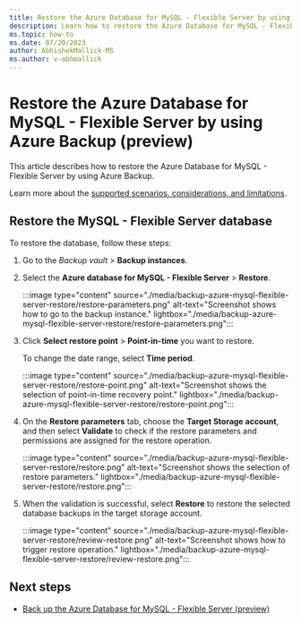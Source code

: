 ```yaml
---
title: Restore the Azure Database for MySQL - Flexible Server by using Azure Backup
description: Learn how to restore the Azure Database for MySQL - Flexible Server.
ms.topic: how-to
ms.date: 07/20/2023
author: AbhishekMallick-MS
ms.author: v-abhmallick
---
```


# Restore the Azure Database for MySQL - Flexible Server by using Azure Backup (preview)

This article describes how to restore the Azure Database for MySQL - Flexible Server by using Azure Backup.

Learn more about the [supported scenarios. considerations, and limitations](backup-azure-mysql-flexible-server-support-matrix.md).

## Restore the MySQL - Flexible Server database

To restore the database, follow these steps:

1. Go to the *Backup vault* > **Backup instances**.

2. Select the **Azure database for MySQL - Flexible Server** > **Restore**.

   :::image type="content" source="./media/backup-azure-mysql-flexible-server-restore/restore-parameters.png" alt-text="Screenshot shows how to go to the backup instance." lightbox="./media/backup-azure-mysql-flexible-server-restore/restore-parameters.png":::

3. Click **Select restore point** > **Point-in-time** you want to restore.

   To change the date range, select **Time period**.

   :::image type="content" source="./media/backup-azure-mysql-flexible-server-restore/restore-point.png" alt-text="Screenshot shows the selection of point-in-time recovery point." lightbox="./media/backup-azure-mysql-flexible-server-restore/restore-point.png":::

4. On the **Restore parameters** tab, choose the **Target Storage account**, and then select **Validate** to check if the restore parameters and permissions are assigned for the restore operation.


   :::image type="content" source="./media/backup-azure-mysql-flexible-server-restore/restore.png" alt-text="Screenshot shows the selection of restore parameters." lightbox="./media/backup-azure-mysql-flexible-server-restore/restore.png":::

5. When the validation is successful, select **Restore** to restore the selected database backups in the target storage account.

   :::image type="content" source="./media/backup-azure-mysql-flexible-server-restore/review-restore.png" alt-text="Screenshot shows how to trigger restore operation." lightbox="./media/backup-azure-mysql-flexible-server-restore/review-restore.png":::

## Next steps

- [Back up the Azure Database for MySQL - Flexible Server (preview)](backup-azure-mysql-flexible-server.md)